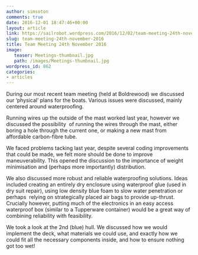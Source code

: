 ```yaml
---
author: simsoton
comments: true
date: 2016-12-01 18:47:46+00:00
layout: article
link: https://sailrobot.wordpress.com/2016/12/02/team-meeting-24th-november-2016/
slug: team-meeting-24th-november-2016
title: Team Meeting 24th November 2016
image:
   teaser: Meetings-thumbnail.jpg
   path: /images/Meetings-thumbnail.jpg
wordpress_id: 862
categories:
- articles
---
```


During our most recent team meeting (held at Boldrewood) we discussed our ‘physical’ plans for the boats. Various issues were discussed, mainly centered around waterproofing.




Running wires up the outside of the mast worked last year, however we discussed the possibility  of running the wires through the mast, either boring a hole through the current one, or making a new mast from affordable carbon-fibre tube.




We faced problems tacking last year, despite several coding improvements that could be made, we felt more should be done to improve maneuverability. This opened the discussion to the importance of weight minimisation and (perhaps more importantly) distribution.




We also discussed more robust and reliable waterproofing solutions. Ideas included creating an entirely dry enclosure using waterproof glue (used in dry suit repair), using low density blue foam to slow water penetration or perhaps  relying on strategically placed air bags to provide up-thrust. Crucially however, putting much of the electronics in an easy access waterproof box (similar to a Tupperware container) would be a great way of combining reliability with feasibility.




We took a look at the 2nd (blue) hull. We discussed how we would implement the deck, what materials we could use, and exactly how we could fit all the necessary components inside, and how to ensure nothing got too wet!

